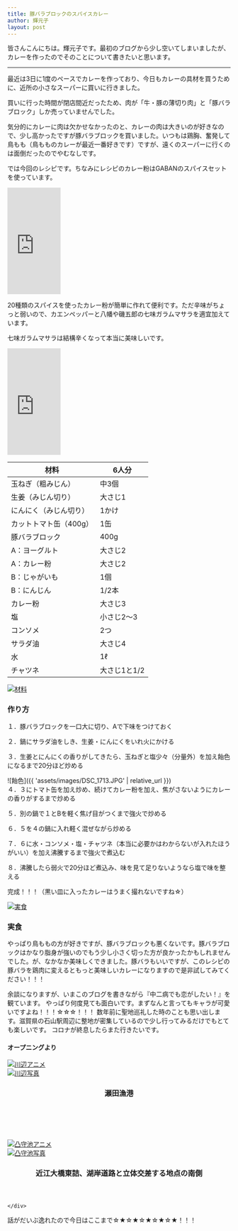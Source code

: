 ```yaml
---
title: 豚バラブロックのスパイスカレー
author: 輝元子
layout: post
---
```


皆さんこんにちは。輝元子です。最初のブログから少し空いてしまいましたが、カレーを作ったのでそのことについて書きたいと思います。

-------------------

最近は3日に1度のペースでカレーを作っており、今日もカレーの具材を買うために、近所の小さなスーパーに買いに行きました。

買いに行った時間が閉店間近だったため、肉が「牛・豚の薄切り肉」と「豚バラブロック」しか売っていませんでした。

気分的にカレーに肉は欠かせなかったのと、カレーの肉は大きいのが好きなので、少し高かったですが豚バラブロックを買いました。いつもは鶏胸、奮発して鳥もも（鳥もものカレーが最近一番好きです）ですが、遠くのスーパーに行くのは面倒だったのでやむなしです。

では今回のレシピです。ちなみにレシピのカレー粉はGABANのスパイスセットを使っています。

<iframe style="width:120px;height:240px;" marginwidth="0" marginheight="0" scrolling="no" frameborder="0" src="https://rcm-fe.amazon-adsystem.com/e/cm?ref=qf_sp_asin_til&t=terumotoko-22&m=amazon&o=9&p=8&l=as1&IS1=1&detail=1&asins=B005PTT9M6&linkId=2d735346956bdabeac1f145cf11b1ef4&bc1=ffffff&lt1=_top&fc1=333333&lc1=0066c0&bg1=ffffff&f=ifr"></iframe>

20種類のスパイスを使ったカレー粉が簡単に作れて便利です。ただ辛味がちょっと弱いので、カエンペッパーと八幡や磯五郎の七味ガラムマサラを適宜加えています。

七味ガラムマサラは結構辛くなって本当に美味しいです。

<iframe style="width:120px;height:240px;" marginwidth="0" marginheight="0" scrolling="no" frameborder="0" src="https://rcm-fe.amazon-adsystem.com/e/cm?ref=qf_sp_asin_til&t=terumotoko-22&m=amazon&o=9&p=8&l=as1&IS1=1&detail=1&asins=B07ZBYSZDD&linkId=56c26b4dc40b9ec6a8eb461a53495cc8&bc1=ffffff&lt1=_top&fc1=333333&lc1=0066c0&bg1=ffffff&f=ifr"></iframe>  

材料            | 6人分     
------------- | --------
玉ねぎ（粗みじん）     | 中3個     
生姜（みじん切り）     | 大さじ1    
にんにく（みじん切り）   | 1かけ     
カットトマト缶（400g） | 1缶      
豚バラブロック       | 400g    
A：ヨーグルト       | 大さじ2    
A：カレー粉        | 大さじ2    
B：じゃがいも       | 1個      
B：にんじん        | 1/2本    
カレー粉          | 大さじ3    
塩             | 小さじ2〜3  
コンソメ          | 2つ      
サラダ油          | 大さじ4    
水             | 1ℓ      
チャツネ          | 大さじ1と1/2  

<div class="4u 12u$(mobile)">
      <div class="item">
        <a href="#!" class="image fit"><img src="{{ 'assets/images/DSC_1708.JPG' | relative_url }}" alt="材料" /></a>
      </div>
  </div>  

### 作り方
  １．豚バラブロックを一口大に切り、Aで下味をつけておく


  ２．鍋にサラダ油をしき、生姜・にんにくをいれ火にかける


  ３．生姜とにんにくの香りがしてきたら、玉ねぎと塩少々（分量外）を加え飴色になるまで20分ほど炒める


<div class="4u 12u$(mobile)">
    <div class="item">![飴色]({{ 'assets/images/DSC_1713.JPG' | relative_url }})</div>
</div>
  ４．３にトマト缶を加え炒め、続けてカレー粉を加え、焦がさないようにカレーの香りがするまで炒める


  ５．別の鍋で１とBを軽く焦げ目がつくまで強火で炒める


  ６．５を４の鍋に入れ軽く混ぜながら炒める


  ７．６に水・コンソメ・塩・チャツネ（本当に必要かはわからないが入れたほうがいい）を加え沸騰するまで強火で煮込む


  ８．沸騰したら弱火で20分ほど煮込み、味を見て足りないようなら塩で味を整える


  完成！！！（黒い皿に入ったカレーはうまく撮れないですね☆）


 <div class="4u 12u$(mobile)">
      <div class="item">
        <a href="#!" class="image fit"><img src="{{ 'assets/images/DSC_1729.JPG' | relative_url }}" alt="実食" /></a>
      </div>
  </div>  

### 実食

やっぱり鳥ももの方が好きですが、豚バラブロックも悪くないです。豚バラブロックはかなり脂身が強いのでもう少し小さく切った方が良かったかもしれませんでした。が、なかなか美味しくできました。豚バラもいいですが、このレシピの豚バラを鶏肉に変えるともっと美味しいカレーになりますので是非試してみてください！！！

余談になりますが、いまこのブログを書きながら『中二病でも恋がしたい！』を観ています。
やっぱり何度見ても面白いです。まずなんと言ってもキャラが可愛いですよね！！！☆☆☆！！！
数年前に聖地巡礼した時のことも思い出します。滋賀県の石山駅周辺に整地が密集しているので少し行ってみるだけでもとても楽しいです。
コロナが終息したらまた行きたいです。


#### オープニングより

<div class="4u 12u$(mobile)">
      <div class="item">
        <a href="#!" class="image fit"><img src="{{ 'assets/images/1567.png' | relative_url }}" alt="川辺アニメ" /></a>
      </div> <div class="item">
        <a href="#!" class="image fit"><img src="{{ 'assets/images/DSC_1583.JPG' | relative_url }}" alt="川辺写真" /></a>
	<header>
          <h3>瀬田漁港</h3>
        </header>
　　　　</div>
    </div>
<br>
<div class="4u 12u$(mobile)">
      <div class="item">
        <a href="#!" class="image fit"><img src="{{ 'assets/images/1583.png' | relative_url }}" alt="凸守池アニメ" /></a>
      </div> <div class="item">
        <a href="#!" class="image fit"><img src="{{ 'assets/images/DSC_1567.JPG' | relative_url }}" alt="凸守池写真" /></a>
	<header>
          <h3>近江大橋東詰、湖岸道路と立体交差する地点の南側</h3>
        </header>
      </div>
	
    </div> 

話がだいぶ逸れたので今日はここまで☆★☆★☆★☆★☆★！！！
